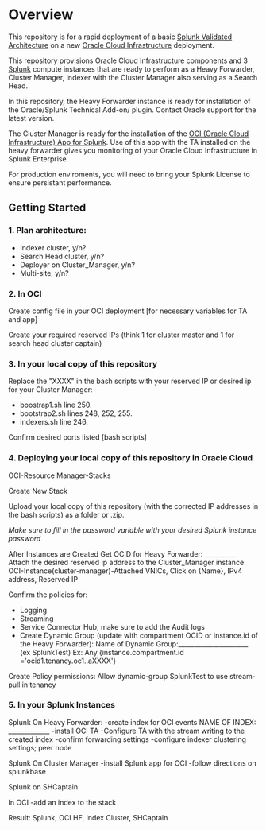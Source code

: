# Overview

This repository is for a rapid deployment of a basic [Splunk Validated Architecture](https://www.splunk.com/pdfs/technical-briefs/splunk-validated-architectures.pdf) on a new [Oracle Cloud Infrastructure](https://www.oracle.com/cloud/) deployment.

This repository provisions Oracle Cloud Infrastructure components and 3 [Splunk](https://www.splunk.com) compute instances that are ready to perform as a Heavy Forwarder, Cluster Manager, Indexer with the Cluster Manager also serving as a Search Head.

In this repository, the Heavy Forwarder instance is ready for installation of the Oracle/Splunk Technical Add-on/ plugin. Contact Oracle support for the latest version.

The Cluster Manager is ready for the installation of the [OCI (Oracle Cloud Infrastructure) App for Splunk](https://splunkbase.splunk.com/app/5289). Use of this app with the TA installed on the heavy forwarder gives you monitoring of your Oracle Cloud Infrastructure in Splunk Enterprise.

For production enviroments, you will need to bring your Splunk License to ensure persistant performance.

## Getting Started

### 1. Plan architecture:
  * Indexer cluster, y/n?  
  * Search Head cluster, y/n?  
  * Deployer on Cluster_Manager, y/n?  
  * Multi-site, y/n?  
  

### 2. In OCI
Create config file in your OCI deployment [for necessary variables for TA and app]

Create your required reserved IPs (think 1 for cluster master and 1 for search head cluster captain)

### 3. In your local copy of this repository

Replace the "XXXX" in the bash scripts with your reserved IP or desired ip for your Cluster Manager:
  * boostrap1.sh line 250.  
  * bootstrap2.sh lines 248, 252, 255.  
  * indexers.sh line 246.  
  

Confirm desired ports listed [bash scripts]

### 4. Deploying your local copy of this repository in Oracle Cloud

OCI-Resource Manager-Stacks

Create New Stack

Upload your local copy of this repository (with the corrected IP addresses in the bash scripts) as a folder or .zip.

*Make sure to fill in the password variable with your desired Splunk instance password*

After Instances are Created
Get OCID for Heavy Forwarder: __________
Attach the desired reserved ip address to the Cluster_Manager instance
OCI-Instance(cluster-manager)-Attached VNICs, Click on {Name}, IPv4 address, Reserved IP

Confirm the policies for:
- Logging
- Streaming
- Service Connector Hub, make sure to add the Audit logs
- Create Dynamic Group (update with compartment OCID or instance.id of the Heavy Forwarder):
Name of Dynamic Group:______________________ (ex SplunkTest)
Ex: Any {instance.compartment.id ='ocid1.tenancy.oc1..aXXXX'}

Create Policy permissions:
	Allow dynamic-group SplunkTest to use stream-pull in tenancy


### 5. In your Splunk Instances
Splunk On Heavy Forwarder:
-create index for OCI events NAME OF INDEX: _____________
-install OCI TA
-Configure TA with the stream writing to the created index
-confirm forwarding settings
-configure indexer clustering settings; peer node

Splunk On Cluster Manager
-install Splunk app for OCI
-follow directions on splunkbase

Splunk on SHCaptain


In OCI
-add an index to the stack


Result: Splunk, OCI HF, Index Cluster, SHCaptain

